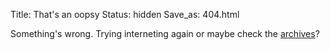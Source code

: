 Title: That's an oopsy
Status: hidden
Save_as: 404.html

Something's wrong. Trying interneting again or maybe check the [archives](/archives.html)?
